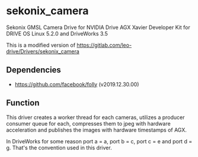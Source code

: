 # sekonix_camera

Sekonix GMSL Camera Drive for NVIDIA Drive AGX Xavier Developer Kit for DRIVE OS Linux 5.2.0 and DriveWorks 3.5

This is a modified version of https://gitlab.com/leo-drive/Drivers/sekonix_camera

## Dependencies

 * https://github.com/facebook/folly (v2019.12.30.00)
 
## Function

This driver creates a worker thread for each cameras, utilizes a producer consumer queue for each,
compresses them to jpeg with hardware acceleration and publishes the images with hardware timestamps of AGX.

In DriveWorks for some reason port a = a, port b = c, port c = e and port d = g. That's the convention used in this driver. 